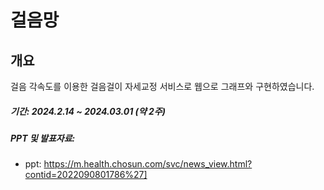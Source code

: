 # 걸음망


## 개요
걸음 각속도를 이용한 걸음걸이 자세교정 서비스로 웹으로 그래프와 구현하였습니다.

##### 기간: 2024.2.14 ~ 2024.03.01 (약 2주)

##### PPT 및 발표자료:

* ppt: <https://m.health.chosun.com/svc/news_view.html?contid=2022090801786%27]>
